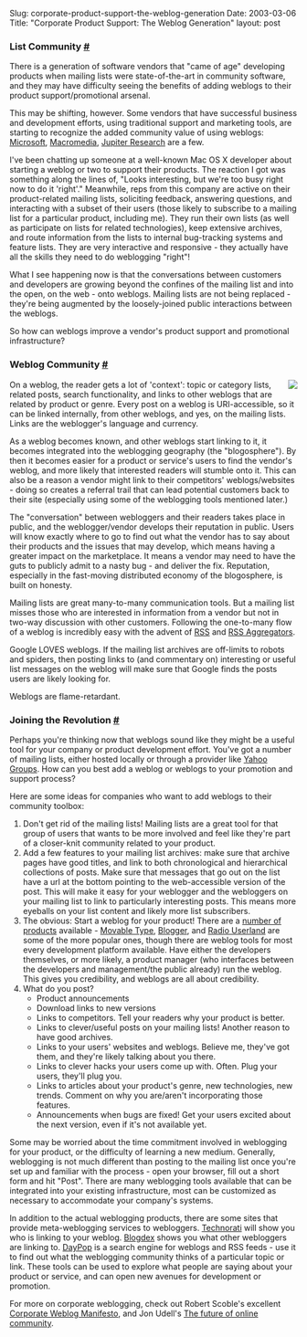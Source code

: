 Slug: corporate-product-support-the-weblog-generation
Date: 2003-03-06
Title: "Corporate Product Support: The Weblog Generation"
layout: post

<a name="listCommunity"></a><h3>List Community <a href="#listCommunity">#</a></h3>

There is a generation of software vendors that &quot;came of age&quot; developing products when mailing lists were state-of-the-art in community software, and they may have difficulty seeing the benefits of adding weblogs to their product support/promotional arsenal.

This may be shifting, however. Some vendors that have successful business and development efforts, using traditional support and marketing tools, are starting to recognize the added community value of using weblogs: <a href="http://erablog.net/blogs/MicrosoftBlogs/">Microsoft</a>, <a href="http://www.macromedia.com/devnet/logged_in/ekrimen_blogs.html">Macromedia</a>, <a href="http://weblogs.jupiterresearch.com/">Jupiter Research</a> are a few.

I&#39;ve been chatting up someone at a well-known Mac OS X developer about starting a weblog or two to support their products. The reaction I got was something along the lines of, &quot;Looks interesting, but we&#39;re too busy right now to do it &#39;right&#39;.&quot; Meanwhile, reps from this company are active on their product-related mailing lists, soliciting feedback, answering questions, and interacting with a subset of their users (those likely to subscribe to a mailing list for a particular product, including me). They run their own lists (as well as participate on lists for related technologies), keep extensive archives, and route information from the lists to internal bug-tracking systems and feature lists. They are very interactive and responsive - they actually have all the skills they need to do weblogging &quot;right&quot;!

What I see happening now is that the conversations between customers and developers are growing beyond the confines of the mailing list and into the open, on the web - onto weblogs. Mailing lists are not being replaced - they&#39;re being augmented by the loosely-joined public interactions between the weblogs.

So how can weblogs improve a vendor&#39;s product support and promotional infrastructure?

<a name="weblogCommunity"></a><h3>Weblog Community <a href="#weblogCommunity">#</a></h3>

<img align="right" src="http://media.redmonk.net/images/site/youAreHere.png" />On a weblog, the reader gets a lot of &#39;context&#39;: topic or category lists, related posts, search functionality, and links to other weblogs that are related by product or genre. Every post on a weblog is URI-accessible, so it can be linked internally, from other weblogs, and yes, on the mailing lists. Links are the weblogger&#39;s language and currency.

As a weblog becomes known, and other weblogs start linking to it, it becomes integrated into the weblogging geography (the &quot;blogosphere&quot;). By then it becomes easier for a product or service&#39;s users to find the vendor&#39;s weblog, and more likely that interested readers will stumble onto it. This can also be a reason a vendor might link to their competitors&#39; weblogs/websites - doing so creates a referral trail that can lead potential customers back to their site (especially using some of the weblogging tools mentioned later.)

The &quot;conversation&quot; between webloggers and their readers takes place in public, and the weblogger/vendor develops their reputation in public. Users will know exactly where to go to find out what the vendor has to say about their products and the issues that may develop, which means having a greater impact on the marketplace. It means a vendor may need to have the guts to publicly admit to a nasty bug - and deliver the fix. Reputation, especially in the fast-moving distributed economy of the blogosphere, is built on honesty.

Mailing lists are great many-to-many communication tools. But a mailing list misses those who are interested in information from a vendor but not in two-way discussion with other customers. Following the one-to-many flow of a weblog is incredibly easy with the advent of <a href="http://backend.userland.com/rss">RSS</a> and <a href="http://udell.roninhouse.com/bytecols/2002-05-15.html">RSS Aggregators</a>.

Google LOVES weblogs. If the mailing list archives are off-limits to robots and spiders, then posting links to (and commentary on) interesting or useful list messages on the weblog will make sure that Google finds the posts users are likely looking for.

Weblogs are flame-retardant.

<a name="joiningTheRevolution"></a><h3>Joining the Revolution <a href="#joiningTheRevolution">#</a></h3>

Perhaps you&#39;re thinking now that weblogs sound like they might be a useful tool for your company or product development effort. You&#39;ve got a number of mailing lists, either hosted locally or through a provider like <a href="http://groups.yahoo.com">Yahoo Groups</a>. How can you best add a weblog or weblogs to your promotion and support process?

Here are some ideas for companies who want to add weblogs to their community toolbox:
<ol>
	<li>Don&#39;t get rid of the mailing lists! Mailing lists are a great tool for that group of users that wants to be more involved and feel like they&#39;re part of a closer-knit community related to your product.</li>
	<li>Add a few features to your mailing list archives: make sure that archive pages have good titles, and link to both chronological and hierarchical collections of posts. Make sure that messages that go out on the list have a url at the bottom pointing to the web-accessible version of the post. This will make it easy for your weblogger and the webloggers on your mailing list to link to particularly interesting posts. This means more eyeballs on your list content and likely more list subscribers.</li>
	<li>The obvious: Start a weblog for your product! There are a <a href="http://directory.google.com/Top/Computers/Internet/On_the_Web/Weblogs/Tools/">number of products</a> available - <a href="http://www.movabletype.org">Movable Type</a>, <a href="http://www.blogger.com">Blogger</a>, and <a href="http://radio.userland.com">Radio Userland</a> are some of the more popular ones, though there are weblog tools for most every development platform available. Have either the developers themselves, or more likely, a product manager (who interfaces between the developers and management/the public already) run the weblog. This gives you credibility, and weblogs are all about credibility.</li>
	<li>What do you post?<ul>
		<li>Product announcements</li>
		<li>Download links to new versions</li>
		<li>Links to competitors. Tell your readers why your product is better.</li>
		<li>Links to clever/useful posts on your mailing lists! Another reason to have good archives.</li>
		<li>Links to your users&#39; websites and weblogs. Believe me, they&#39;ve got them, and they&#39;re likely talking about you there.</li>
		<li>Links to clever hacks your users come up with. Often. Plug your users, they&#39;ll plug you.</li>
		<li>Links to articles about your product&#39;s genre, new technologies, new trends. Comment on why you are/aren&#39;t incorporating those features.</li>
		<li>Announcements when bugs are fixed! Get your users excited about the next version, even if it&#39;s not available yet.</li>
		</ul>
	</li>
</ol>

Some may be worried about the time commitment involved in weblogging for your product, or the difficulty of learning a new medium. Generally, weblogging is not much different than posting to the mailing list once you&#39;re set up and familiar with the process - open your browser, fill out a short form and hit &quot;Post&quot;. There are many weblogging tools available that can be integrated into your existing infrastructure, most can be customized as necessary to accommodate your company&#39;s systems.

In addition to the actual weblogging products, there are some sites that provide meta-weblogging services to webloggers. <a href="http://www.technorati.com">Technorati</a> will show you who is linking to your weblog. <a href="http://blogdex.media.mit.edu">Blogdex</a> shows you what other webloggers are linking to. <a href="http://www.daypop.com">DayPop</a> is a search engine for weblogs and RSS feeds - use it to find out what the weblogging community thinks of a particular topic or link. These tools can be used to explore what people are saying about your product or service, and can open new avenues for development or promotion.

For more on corporate weblogging, check out Robert Scoble&#39;s excellent <a href="http://radio.weblogs.com/0001011/2003/02/26.html#a2357">Corporate Weblog Manifesto</a>, and Jon Udell&#39;s <a href="http://weblog.infoworld.com/udell/2003/03/06.html#a628">The future of online community</a>.

